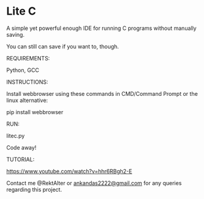 # Lite C

A simple yet powerful enough IDE for running C programs without manually saving.

You can still can save if you want to, though.

REQUIREMENTS:

Python, GCC

INSTRUCTIONS:

Install webbrowser using these commands in CMD/Command Prompt or the linux alternative:

pip install webbrowser

RUN:

litec.py

Code away!

TUTORIAL:

https://www.youtube.com/watch?v=hhr6RBgh2-E

Contact me @RektAlter or ankandas2222@gmail.com for any queries regarding this project.
